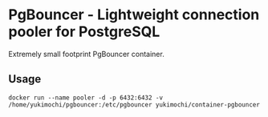 # PgBouncer - Lightweight connection pooler for PostgreSQL

Extremely small footprint PgBouncer container.

## Usage

````
docker run --name pooler -d -p 6432:6432 -v /home/yukimochi/pgbouncer:/etc/pgbouncer yukimochi/container-pgbouncer
````
